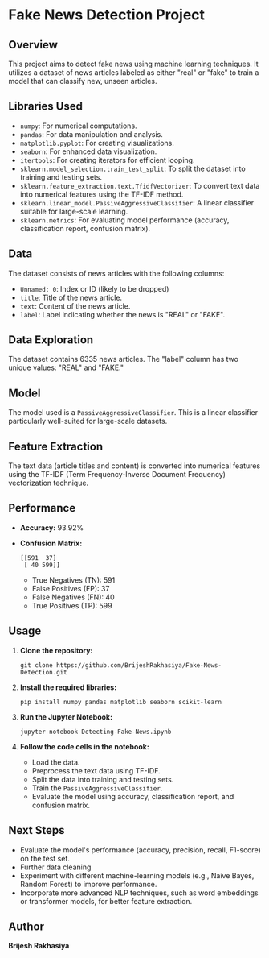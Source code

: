# Fake News Detection Project

## Overview

This project aims to detect fake news using machine learning techniques. It utilizes a dataset of news articles labeled as either "real" or "fake" to train a model that can classify new, unseen articles.

## Libraries Used

-   `numpy`: For numerical computations.
-   `pandas`: For data manipulation and analysis.
-   `matplotlib.pyplot`: For creating visualizations.
-   `seaborn`: For enhanced data visualization.
-   `itertools`: For creating iterators for efficient looping.
-   `sklearn.model_selection.train_test_split`: To split the dataset into training and testing sets.
-   `sklearn.feature_extraction.text.TfidfVectorizer`: To convert text data into numerical features using the TF-IDF method.
-   `sklearn.linear_model.PassiveAggressiveClassifier`: A linear classifier suitable for large-scale learning.
-   `sklearn.metrics`: For evaluating model performance (accuracy, classification report, confusion matrix).

## Data

The dataset consists of news articles with the following columns:

-   `Unnamed: 0`: Index or ID (likely to be dropped)
-   `title`: Title of the news article.
-   `text`: Content of the news article.
-   `label`: Label indicating whether the news is "REAL" or "FAKE".

## Data Exploration

The dataset contains 6335 news articles. The "label" column has two unique values: "REAL" and "FAKE."

## Model

The model used is a `PassiveAggressiveClassifier`. This is a linear classifier particularly well-suited for large-scale datasets.

## Feature Extraction

The text data (article titles and content) is converted into numerical features using the TF-IDF (Term Frequency-Inverse Document Frequency) vectorization technique.

## Performance

-   **Accuracy:** 93.92%
-   **Confusion Matrix:**
    ```
    [[591  37]
     [ 40 599]]
    ```

    *   True Negatives (TN): 591
    *   False Positives (FP): 37
    *   False Negatives (FN): 40
    *   True Positives (TP): 599


## Usage

1.  **Clone the repository:**

    ```
    git clone https://github.com/BrijeshRakhasiya/Fake-News-Detection.git
    ```

2.  **Install the required libraries:**

    ```
    pip install numpy pandas matplotlib seaborn scikit-learn
    ```

3.  **Run the Jupyter Notebook:**

    ```
    jupyter notebook Detecting-Fake-News.ipynb
    ```

4.  **Follow the code cells in the notebook:**
    *   Load the data.
    *   Preprocess the text data using TF-IDF.
    *   Split the data into training and testing sets.
    *   Train the `PassiveAggressiveClassifier`.
    *   Evaluate the model using accuracy, classification report, and confusion matrix.

## Next Steps

-   Evaluate the model's performance (accuracy, precision, recall, F1-score) on the test set.
-   Further data cleaning
-   Experiment with different machine-learning models (e.g., Naive Bayes, Random Forest) to improve performance.
-   Incorporate more advanced NLP techniques, such as word embeddings or transformer models, for better feature extraction.

## Author

**Brijesh Rakhasiya**
